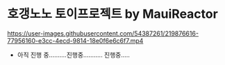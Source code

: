 # 호갱노노 토이프로젝트 by MauiReactor




https://user-images.githubusercontent.com/54387261/219876616-77956160-e3cc-4ecd-9814-18e0f6e6c6f7.mp4






- 아직 진행 중..........진행중........... 진행중.....
